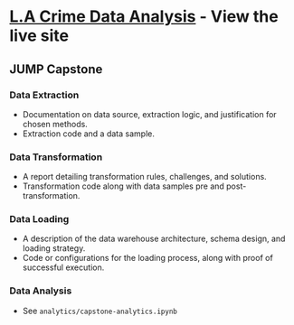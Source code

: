 # [L.A Crime Data Analysis](http://34.233.135.176/) - View the live site
## JUMP Capstone

### Data Extraction
- Documentation on data source, extraction logic, and justification
for chosen methods.
- Extraction code and a data sample.

### Data Transformation
-  A report detailing transformation rules, challenges, and solutions.
- Transformation code along with data samples pre and
post-transformation.

### Data Loading
- A description of the data warehouse architecture, schema design,
and loading strategy.
- Code or configurations for the loading process, along with proof
of successful execution.

### Data Analysis
- See `analytics/capstone-analytics.ipynb`

